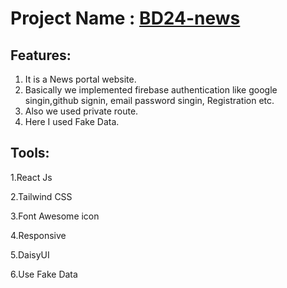 # Project Name : [BD24-news](https://bd24-news.web.app/)

## Features: 
1. It is a News portal website.
2. Basically we implemented firebase authentication like google singin,github signin, email password singin, Registration etc.
3. Also we used private route.
4. Here I used Fake Data.


## Tools: 
1.React Js

2.Tailwind CSS

3.Font Awesome icon

4.Responsive

5.DaisyUI

6.Use Fake Data


